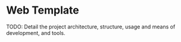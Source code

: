 # Web Template


TODO: Detail the project architecture, structure, usage and means of development, and tools.
